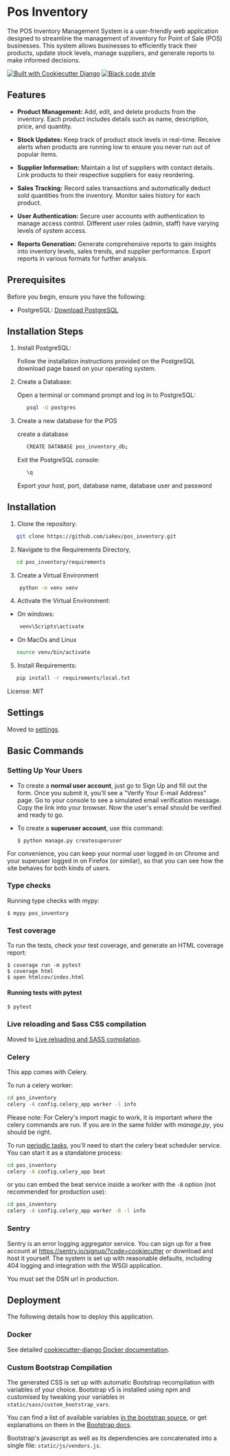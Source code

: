 # Pos Inventory

The POS Inventory Management System is a user-friendly web application designed to streamline the management of inventory for Point of Sale (POS) businesses. This system allows businesses to efficiently track their products, update stock levels, manage suppliers, and generate reports to make informed decisions.

[![Built with Cookiecutter Django](https://img.shields.io/badge/built%20with-Cookiecutter%20Django-ff69b4.svg?logo=cookiecutter)](https://github.com/cookiecutter/cookiecutter-django/)
[![Black code style](https://img.shields.io/badge/code%20style-black-000000.svg)](https://github.com/ambv/black)

## Features
- **Product Management:** Add, edit, and delete products from the inventory. Each product includes details such as name, description, price, and quantity.

- **Stock Updates:** Keep track of product stock levels in real-time. Receive alerts when products are running low to ensure you never run out of popular items.

- **Supplier Information:** Maintain a list of suppliers with contact details. Link products to their respective suppliers for easy reordering.

- **Sales Tracking:** Record sales transactions and automatically deduct sold quantities from the inventory. Monitor sales history for each product.

- **User Authentication:** Secure user accounts with authentication to manage access control. Different user roles (admin, staff) have varying levels of system access.

- **Reports Generation:** Generate comprehensive reports to gain insights into inventory levels, sales trends, and supplier performance. Export reports in various formats for further analysis.

## Prerequisites

Before you begin, ensure you have the following:

- PostgreSQL: [Download PostgreSQL](https://www.postgresql.org/download/)

## Installation Steps

1. Install PostgreSQL:

   Follow the installation instructions provided on the PostgreSQL download page based on your operating system.

2. Create a Database:

   Open a terminal or command prompt and log in to PostgreSQL:

   ```bash
      psql -U postgres
   ```
3. Create a new database for the POS

    create a database 
    ```bash
       CREATE DATABASE pos_inventory_db;
    ```
    Exit the PostgreSQL console:
    ```bash
       \q
    ```
    Export your host, port, database name, database user and password
## Installation
1. Clone the repository:
```bash
   git clone https://github.com/iakev/pos_inventory.git
```
2. Navigate to the Requirements Directory, 
```bash
   cd pos_inventory/requirements
```
3. Create a Virtual Environment
```bash
    python -m venv venv
```
4. Activate the Virtual Environment:
- On windows:
```bash
    venv\Scripts\activate
```
- On MacOs and Linux
```bash
   source venv/bin/activate
```
5. Install Requirements:
```bash
   pip install -r requirements/local.txt
```
License: MIT

## Settings

Moved to [settings](http://cookiecutter-django.readthedocs.io/en/latest/settings.html).

## Basic Commands

### Setting Up Your Users

- To create a **normal user account**, just go to Sign Up and fill out the form. Once you submit it, you'll see a "Verify Your E-mail Address" page. Go to your console to see a simulated email verification message. Copy the link into your browser. Now the user's email should be verified and ready to go.

- To create a **superuser account**, use this command:

      $ python manage.py createsuperuser

For convenience, you can keep your normal user logged in on Chrome and your superuser logged in on Firefox (or similar), so that you can see how the site behaves for both kinds of users.

### Type checks

Running type checks with mypy:

    $ mypy pos_inventory

### Test coverage

To run the tests, check your test coverage, and generate an HTML coverage report:

    $ coverage run -m pytest
    $ coverage html
    $ open htmlcov/index.html

#### Running tests with pytest

    $ pytest

### Live reloading and Sass CSS compilation

Moved to [Live reloading and SASS compilation](https://cookiecutter-django.readthedocs.io/en/latest/developing-locally.html#sass-compilation-live-reloading).

### Celery

This app comes with Celery.

To run a celery worker:

```bash
cd pos_inventory
celery -A config.celery_app worker -l info
```

Please note: For Celery's import magic to work, it is important _where_ the celery commands are run. If you are in the same folder with _manage.py_, you should be right.

To run [periodic tasks](https://docs.celeryq.dev/en/stable/userguide/periodic-tasks.html), you'll need to start the celery beat scheduler service. You can start it as a standalone process:

```bash
cd pos_inventory
celery -A config.celery_app beat
```

or you can embed the beat service inside a worker with the `-B` option (not recommended for production use):

```bash
cd pos_inventory
celery -A config.celery_app worker -B -l info
```

### Sentry

Sentry is an error logging aggregator service. You can sign up for a free account at <https://sentry.io/signup/?code=cookiecutter> or download and host it yourself.
The system is set up with reasonable defaults, including 404 logging and integration with the WSGI application.

You must set the DSN url in production.

## Deployment

The following details how to deploy this application.

### Docker

See detailed [cookiecutter-django Docker documentation](http://cookiecutter-django.readthedocs.io/en/latest/deployment-with-docker.html).

### Custom Bootstrap Compilation

The generated CSS is set up with automatic Bootstrap recompilation with variables of your choice.
Bootstrap v5 is installed using npm and customised by tweaking your variables in `static/sass/custom_bootstrap_vars`.

You can find a list of available variables [in the bootstrap source](https://github.com/twbs/bootstrap/blob/v5.1.3/scss/_variables.scss), or get explanations on them in the [Bootstrap docs](https://getbootstrap.com/docs/5.1/customize/sass/).

Bootstrap's javascript as well as its dependencies are concatenated into a single file: `static/js/vendors.js`.

